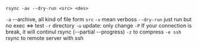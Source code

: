 ```
rsync -av --dry-run <src> <des>
```
`-a` --archive, all kind of file form `src`
`-v` mean verboss
`--dry-run` just run but no exec <=> test 
`-r` directory
`-u` update: only change 
`-P` If your connection is break, it will continul rsync (--partial --progress)
`-z` to compress
`-e ssh` rsync to remote server with ssh